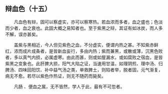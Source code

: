 ## 辩血色（十五）


&emsp;&emsp;凡血色有辩，固可以察虚实，亦可以察寒热。若血浓而多者，血之盛也；色淡而少者，血之衰也。此固大概之易知者也。至于紫黑之辩，其证有如冰炭，而人多不解，误亦甚矣。

&emsp;&emsp;盖紫与黑相近，今人但见紫色之血，不分虚实，便谓内热之甚。不知紫赤鲜红，浓而成片成条者，是皆新血妄行，多由内热；紫而兼黑，或散或薄，沉黑色败者，多以真气内损，必属虚寒。由此而甚，则或如屋漏水，或如腐败之宿血，是皆紫黑之变象也。此肝脾大损，阳气大陷之证，当速用甘温，如理阴煎、理中汤、归脾汤、四味回阳饮、补中益气汤之类，单救脾土，则陷者举，脱者固，元气渐复，病无不愈。若尽以紫色作热证，则无不随药而毙矣。

&emsp;&emsp;凡肠 、便血之属，无不皆然，学人于此，最有不可忽者。

